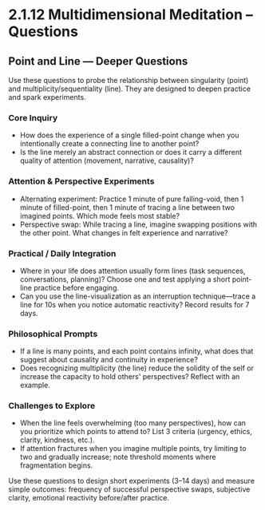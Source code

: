 # 2.1.12 Multidimensional Meditation – Questions

## Point and Line — Deeper Questions

Use these questions to probe the relationship between singularity (point) and multiplicity/sequentiality (line). They are designed to deepen practice and spark experiments.

### Core Inquiry
- How does the experience of a single filled-point change when you intentionally create a connecting line to another point?
- Is the line merely an abstract connection or does it carry a different quality of attention (movement, narrative, causality)?

### Attention & Perspective Experiments
- Alternating experiment: Practice 1 minute of pure falling-void, then 1 minute of filled-point, then 1 minute of tracing a line between two imagined points. Which mode feels most stable?
- Perspective swap: While tracing a line, imagine swapping positions with the other point. What changes in felt experience and narrative?

### Practical / Daily Integration
- Where in your life does attention usually form lines (task sequences, conversations, planning)? Choose one and test applying a short point-line practice before engaging.
- Can you use the line-visualization as an interruption technique—trace a line for 10s when you notice automatic reactivity? Record results for 7 days.

### Philosophical Prompts
- If a line is many points, and each point contains infinity, what does that suggest about causality and continuity in experience?
- Does recognizing multiplicity (the line) reduce the solidity of the self or increase the capacity to hold others' perspectives? Reflect with an example.

### Challenges to Explore
- When the line feels overwhelming (too many perspectives), how can you prioritize which points to attend to? List 3 criteria (urgency, ethics, clarity, kindness, etc.).
- If attention fractures when you imagine multiple points, try limiting to two and gradually increase; note threshold moments where fragmentation begins.

Use these questions to design short experiments (3–14 days) and measure simple outcomes: frequency of successful perspective swaps, subjective clarity, emotional reactivity before/after practice.

